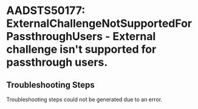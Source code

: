 
# AADSTS50177: ExternalChallengeNotSupportedForPassthroughUsers - External challenge isn't supported for passthrough users.


## Troubleshooting Steps
Troubleshooting steps could not be generated due to an error.